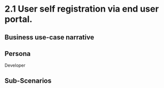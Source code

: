 # 2.1 User self registration via end user portal. 

## Business use-case narrative


## Persona
Developer

## Sub-Scenarios


